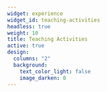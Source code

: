 ```yaml
---
widget: experience
widget_id: teaching-activities
headless: true
weight: 10
title: Teaching Activities
active: true
design:
  columns: "2"
  background:
    text_color_light: false
    image_darken: 0
---
```

